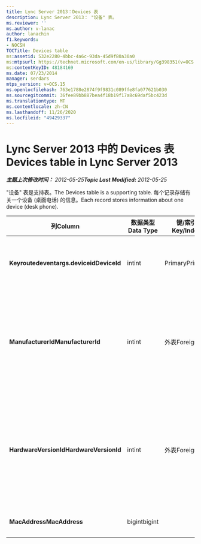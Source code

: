 ```yaml
---
title: Lync Server 2013：Devices 表
description: Lync Server 2013： "设备" 表。
ms.reviewer: ''
ms.author: v-lanac
author: lanachin
f1.keywords:
- NOCSH
TOCTitle: Devices table
ms:assetid: 532e2280-4bbc-4a6c-93da-45d9f80a30a0
ms:mtpsurl: https://technet.microsoft.com/en-us/library/Gg398351(v=OCS.15)
ms:contentKeyID: 48184169
ms.date: 07/23/2014
manager: serdars
mtps_version: v=OCS.15
ms.openlocfilehash: 763e1788e2874f9f9831c089ffe8fa077621b030
ms.sourcegitcommit: 36fee89bb887bea4f18b19f17a8c69daf5bc423d
ms.translationtype: MT
ms.contentlocale: zh-CN
ms.lasthandoff: 11/26/2020
ms.locfileid: "49429337"
---
```

# <a name="devices-table-in-lync-server-2013"></a><span data-ttu-id="0e36d-103">Lync Server 2013 中的 Devices 表</span><span class="sxs-lookup"><span data-stu-id="0e36d-103">Devices table in Lync Server 2013</span></span>

<div data-xmlns="http://www.w3.org/1999/xhtml">

<div class="topic" data-xmlns="http://www.w3.org/1999/xhtml" data-msxsl="urn:schemas-microsoft-com:xslt" data-cs="https://msdn.microsoft.com/">

<div data-asp="https://msdn2.microsoft.com/asp">



</div>

<div id="mainSection">

<div id="mainBody"><span data-ttu-id="0e36d-104">

<span> </span></span><span class="sxs-lookup"><span data-stu-id="0e36d-104">

<span> </span></span></span>

<span data-ttu-id="0e36d-105">_**主题上次修改时间：** 2012-05-25_</span><span class="sxs-lookup"><span data-stu-id="0e36d-105">_**Topic Last Modified:** 2012-05-25_</span></span>

<span data-ttu-id="0e36d-106">"设备" 表是支持表。</span><span class="sxs-lookup"><span data-stu-id="0e36d-106">The Devices table is a supporting table.</span></span> <span data-ttu-id="0e36d-107">每个记录存储有关一个设备 (桌面电话) 的信息。</span><span class="sxs-lookup"><span data-stu-id="0e36d-107">Each record stores information about one device (desk phone).</span></span>


<table>
<colgroup>
<col style="width: 25%" />
<col style="width: 25%" />
<col style="width: 25%" />
<col style="width: 25%" />
</colgroup>
<thead>
<tr class="header">
<th><span data-ttu-id="0e36d-108">列</span><span class="sxs-lookup"><span data-stu-id="0e36d-108">Column</span></span></th>
<th><span data-ttu-id="0e36d-109">数据类型</span><span class="sxs-lookup"><span data-stu-id="0e36d-109">Data Type</span></span></th>
<th><span data-ttu-id="0e36d-110">键/索引</span><span class="sxs-lookup"><span data-stu-id="0e36d-110">Key/Index</span></span></th>
<th><span data-ttu-id="0e36d-111">详细信息</span><span class="sxs-lookup"><span data-stu-id="0e36d-111">Details</span></span></th>
</tr>
</thead>
<tbody>
<tr class="odd">
<td><p><span data-ttu-id="0e36d-112"><strong>Keyroutedeventargs.deviceid</strong></span><span class="sxs-lookup"><span data-stu-id="0e36d-112"><strong>DeviceId</strong></span></span></p></td>
<td><p><span data-ttu-id="0e36d-113">int</span><span class="sxs-lookup"><span data-stu-id="0e36d-113">int</span></span></p></td>
<td><p><span data-ttu-id="0e36d-114">Primary</span><span class="sxs-lookup"><span data-stu-id="0e36d-114">Primary</span></span></p></td>
<td><p><span data-ttu-id="0e36d-115">标识此硬件版本的唯一号码。</span><span class="sxs-lookup"><span data-stu-id="0e36d-115">Unique number identifying this hardware version.</span></span></p></td>
</tr>
<tr class="even">
<td><p><span data-ttu-id="0e36d-116"><strong>ManufacturerId</strong></span><span class="sxs-lookup"><span data-stu-id="0e36d-116"><strong>ManufacturerId</strong></span></span></p></td>
<td><p><span data-ttu-id="0e36d-117">int</span><span class="sxs-lookup"><span data-stu-id="0e36d-117">int</span></span></p></td>
<td><p><span data-ttu-id="0e36d-118">外表</span><span class="sxs-lookup"><span data-stu-id="0e36d-118">Foreign</span></span></p></td>
<td><p><span data-ttu-id="0e36d-119">此设备的制造商。</span><span class="sxs-lookup"><span data-stu-id="0e36d-119">Manufacturer of this device.</span></span> <span data-ttu-id="0e36d-120">有关详细信息，请参阅 <a href="lync-server-2013-manufacturers-table.md">Lync Server 2013 中的制造商表</a> 。</span><span class="sxs-lookup"><span data-stu-id="0e36d-120">See the <a href="lync-server-2013-manufacturers-table.md">Manufacturers table in Lync Server 2013</a> for more information.</span></span></p></td>
</tr>
<tr class="odd">
<td><p><span data-ttu-id="0e36d-121"><strong>HardwareVersionId</strong></span><span class="sxs-lookup"><span data-stu-id="0e36d-121"><strong>HardwareVersionId</strong></span></span></p></td>
<td><p><span data-ttu-id="0e36d-122">int</span><span class="sxs-lookup"><span data-stu-id="0e36d-122">int</span></span></p></td>
<td><p><span data-ttu-id="0e36d-123">外表</span><span class="sxs-lookup"><span data-stu-id="0e36d-123">Foreign</span></span></p></td>
<td><p><span data-ttu-id="0e36d-124">此设备的硬件版本。</span><span class="sxs-lookup"><span data-stu-id="0e36d-124">Hardware version of this device.</span></span> <span data-ttu-id="0e36d-125">有关详细信息，请参阅 <a href="lync-server-2013-hardwareversions-table.md">Lync Server 2013 中的 HardwareVersions 表</a> 。</span><span class="sxs-lookup"><span data-stu-id="0e36d-125">See the <a href="lync-server-2013-hardwareversions-table.md">HardwareVersions table in Lync Server 2013</a> for more information.</span></span></p></td>
</tr>
<tr class="even">
<td><p><span data-ttu-id="0e36d-126"><strong>MacAddress</strong></span><span class="sxs-lookup"><span data-stu-id="0e36d-126"><strong>MacAddress</strong></span></span></p></td>
<td><p><span data-ttu-id="0e36d-127">bigint</span><span class="sxs-lookup"><span data-stu-id="0e36d-127">bigint</span></span></p></td>
<td></td>
<td><p><span data-ttu-id="0e36d-128">MAC 地址</span><span class="sxs-lookup"><span data-stu-id="0e36d-128">MAC Address</span></span></p></td>
</tr>
</tbody>
</table><span data-ttu-id="0e36d-129">


</div>

<span> </span>

</div>

</div>

</span><span class="sxs-lookup"><span data-stu-id="0e36d-129">


</div>

<span> </span>

</div>

</div>

</span></span></div>

